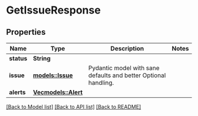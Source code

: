 # GetIssueResponse

## Properties

Name | Type | Description | Notes
------------ | ------------- | ------------- | -------------
**status** | **String** |  | 
**issue** | [**models::Issue**](Issue.md) | Pydantic model with sane defaults and better Optional handling. | 
**alerts** | [**Vec<models::Alert>**](Alert.md) |  | 

[[Back to Model list]](../README.md#documentation-for-models) [[Back to API list]](../README.md#documentation-for-api-endpoints) [[Back to README]](../README.md)


